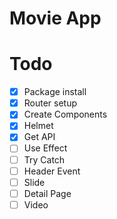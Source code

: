 # Movie App

# Todo

- [x] Package install
- [x] Router setup
- [x] Create Components
- [x] Helmet
- [x] Get API
- [ ] Use Effect
- [ ] Try Catch
- [ ] Header Event
- [ ] Slide
- [ ] Detail Page
- [ ] Video
